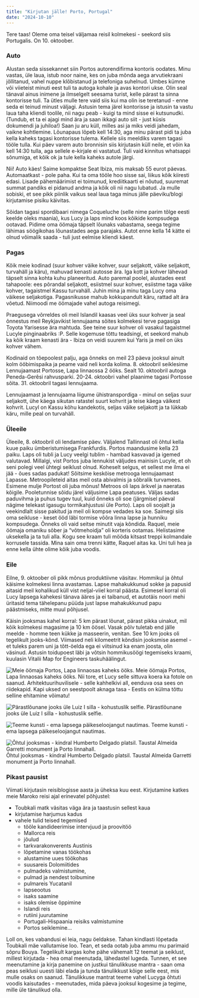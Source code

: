 ```yaml
---
title: "Kirjutan jälle! Porto, Portugal"
date: "2024-10-10"
---
```


Tere taas! Oleme oma teisel väljamaa reisil kolmekesi - seekord siis Portugalis. On 10. oktoober. 

### Auto
Alustan seda sissekannet siin Portos autorendifirma kontoris oodates. Minu vastas, üle laua, istub noor naine, kes on juba mõnda aega arvutiekraani jõllitanud, vahel nuppe klõbistanud ja telefoniga suhelnud. Umbes kümne või viieteist minuti eest tuli ta autoga kohale ja avas kontori ukse. Olin seal tänaval ainus inimene ja ilmselgelt seesama turist, kelle pärast ta sinna kontorisse tuli. Ta ütles mulle tere vaid siis kui ma olin ise teretanud - enne seda ei teinud minust väljagi. Astusin tema järel kontorisse ja istusin ta vastu laua taha kliendi toolile, nii nagu peab - kuigi ta mind sisse ei kutsunudki. (Tundub, et ta ei ajagi mind ära ja saan ikkagi auto siit - just küsis dokumendi ja juhiloa!) Saan ju aru küll, milles asi ja miks veidi jahedam, vaikne kohtlemine. Lõunapaus lõpeb kell 14:30, aga minu pärast pidi ta juba kella kaheks tagasi kontorisse tulema. Kellele siis meeldiks varem tagasi tööle tulla. Kui päev varem auto bronnisin siis kirjutasin küll neile, et võin ka kell 14:30 tulla, aga sellele e-kirjale ei vastatud. Tuli vaid kinnitus whatsappi sõnumiga, et kõik ok ja tule kella kaheks autole järgi. 

Nii! Auto käes! Saime kompaktse Seat Ibiza, mis maksab 55 eurot päevas. Automaatkast - pole paha. Kui ta oma tööle hoo sisse sai, liikus kõik kiiresti edasi. Lisade pähemäärimist ei toimunud, krediitkaarti ei nõutud, suuremat summat pandiks ei pidanud andma ja kõik oli nii nagu lubatud. Ja mulle sobiski, et see pikk piinlik vaikus seal laua taga minus jälle päeviku/blogi kirjutamise pisiku käivitas.

Sõidan tagasi spordibaari nimega Coqueluche (selle nime parim tõlge eesti keelde oleks maania), kus Lucy ja laps mind koos kõikide kompsudega ootavad. Pidime oma öömaja täpselt lõunaks vabastama, seega tegime lähimas söögikohas lõunastades aega parajaks. Autot enne kella 14 kätte ei olnud võimalik saada - tuli just eelmise kliendi käest.

### Pagas
Kõik meie kodinad (suur kohver väike kohver, suur seljakott, väike seljakott, turvahäll ja käru),  mahuvad kenasti autosse ära. Iga kott ja kohver lähevad täpselt sinna kohta kuhu planeeritud. Auto paremal poolel, alustades eest tahapoole: ees põrandal seljakott, esiistmel suur kohver, esiistme taga väike kohver,  tagaistmel Kassu turvahäll. Juhin mina ja minu taga Lucy oma väikese seljakotiga. Pagasnikusse mahub kokkupandult käru, rattad alt ära võetud. Niimoodi me öömajade vahel autoga reisimegi. 

Praegusega võrreldes oli meil Islandil kaasas veel üks suur kohver ja seal õnnestus meil Reykjavikist lennujaama sõites kolmekesi terve pagasiga Toyota Yarisesse ära mahtuda. See teine suur kohver oli vasakul tagaistmel Lucyle pinginaabriks :P. Selle kogemuse tõttu teadsingi, et seekord mahub ka kõik kraam kenasti ära - Ibiza on veidi suurem kui Yaris ja meil on üks kohver vähem. 

Kodinaid on tõepoolest palju, aga õnneks on meil 23 päeva jooksul ainult kolm ööbimispaika ja peame vaid neli korda kolima. 8. oktoobril seiklesime Lennujaamast Portosse, Lapa linnaossa 2 ööks. Sealt 10. oktoobril autoga Peneda-Gerêsi rahvusparki. 20-24. oktoobri vahel plaanime tagasi Portosse sõita. 31. oktoobril tagasi lennujaama. 

Lennujaamast ja lennujaama liigume ühistranspordiga - minul on seljas suur seljakott, ühe käega sikutan ratastel suurt kohvrit ja teise käega väikest kohvrit. Lucyl on Kassu kõhu kandekotis, seljas väike seljakott ja ta lükkab käru, mille peal on turvahäll.

### Üleeile
Üleeile, 8. oktoobril oli lendamise päev. Väljalend Tallinnast oli õhtul kella kuue paiku ümberistumisega Frankfurdis. Portos maandusime kella 23 paiku. Laps oli tubli ja Lucy veelgi tublim - hambad kasvavad ja igemed valutavad. Millalgi, vist Portos juba lennukist väljudes mainisin Lucyle, et oh seni polegi veel ühtegi seiklust olnud. Koheselt selgus, et sellest me ilma ei jää - õues sadas padukat! Sõitsime kesköise metrooga lennujaamast Lapasse. Metroopileteid aitas meil osta abivalmis ja sõbralik turvamees. Esimene mulje Portost oli juba mõnus! Metroos oli laps ärkvel ja naeratas kõigile. Pooletunnise sõidu järel väljusime Lapa peatuses. Väljas sadas paduvihma ja puhus tugev tuul, kuid õnneks oli soe (järgmisel päeval nägime telekast igasugu tormikahjustusi üle Porto). Laps oli soojalt ja veekindlalt sisse pakitud ja meil oli kompse vedades ka soe. Saimegi siis oma seikluse - keset ööd läbi tormise võõra linna lapse ja hunniku kompsudega. Õnneks oli vaid seitse minutit vaja kõndida. Raquel, meie öömaja omaniku sõber ja “võtmehoidja” oli korteris ootamas. Helistasime uksekella ja ta tuli alla. Kogu see kraam tuli mööda kitsast treppi kolmandale korrusele tassida. Mina sain oma trenni kätte, Raquel aitas ka. Uni tuli hea ja enne kella ühte olime kõik juba voodis.

### Eile
Eilne, 9. oktoober oli pikk mõnus produktiivne väsitav. Hommikul ja õhtul käisime kolmekesi linna avastamas. Lapse mahakukkunud sokke ja papusid aitasid meil kohalikud küll vist neljal-viiel korral päästa. Esimesel korral oli Lucy lapsega kahekesi tänava ääres ja ei taibanud, et autotäis noori mehi üritasid tema tähelepanu püüda just lapse mahakukkunud papu päästmiseks, mitte muul põhjusel. 

Käisin jooksmas kahel korral: 5 km pärast lõunat, pärast pikka uinakut, mil kõik kolmekesi magasime ja 10 km öösel. Vasak põlv tuletab end jälle meelde - homme teen kükke ja masseerin, venitan. See 10 km jooks oli tegelikult jooks-kõnd. Viimased neli kilomeetrit kõndisin jooksmise asemel - et tuleks parem uni ja tõtt-öelda ega ei viitsinud ka enam joosta, olin väsinud. Astusin toidupoest läbi ja võtsin hommikusöögi tegemiseks kraami, kuulasin Vitalii Map for Engineers taskuhäälingut. 

![Meie öömaja Portos, Lapa linnaosas kaheks ööks.](https://ik.imagekit.io/p62hs5w4p/reisiblogi/IMG_0051.jpg?updatedAt=1729110379512)
Meie öömaja Portos, Lapa linnaosas kaheks ööks. Nii tore, et Lucy selle sittuva koera ka fotole on saanud. Arhitektuurihuvilisele - selle kahhelkivi all, eenduva osa sees on riidekapid. Kapi uksed on seestpoolt aknaga tasa - Eestis on külma tõttu selline ehitamine võimatu!

![Pärastlõunane jooks üle Luiz I silla - kohustuslik selfie.](https://ik.imagekit.io/p62hs5w4p/reisiblogi/IMG_0076.jpg?updatedAt=1729110093872)
Pärastlõunane jooks üle Luiz I silla - kohustuslik selfie.

![Teeme kunsti - ema lapsega päikeseloojangut nautimas.](https://ik.imagekit.io/p62hs5w4p/reisiblogi/IMG_0092.jpg?updatedAt=1729110099237)
Teeme kunsti - ema lapsega päikeseloojangut nautimas.

![Õhtul jooksmas - kindral Humberto Delgado platsil. Taustal Almeida Garretti monument ja Porto linnahall.](https://ik.imagekit.io/p62hs5w4p/reisiblogi/IMG_0109.jpg?updatedAt=1729110094337)
Õhtul jooksmas - kindral Humberto Delgado platsil. Taustal Almeida Garretti monument ja Porto linnahall.

### Pikast pausist
Viimati kirjutasin reisiblogisse aasta ja üheksa kuu eest. Kirjutamine katkes meie Maroko reisi ajal erinevatel põhjustel:
* Toubkali matk väsitas väga ära ja taastusin sellest kaua
* kirjutamise harjumus kadus
* vahele tulid teised tegemised
  * tööle kandideerimise intervjuud ja proovitöö
  * Mallorca reis
  * jõulud
  * tarkvarakonverents Austinis
  * lõpetamine vanas töökohas
  * alustamine uues töökohas
  * suusareis Dolomiitides
  * pulmadeks valmistumine,
  * pulmad ja nendest toibumine
  * pulmareis Yucatanil
  * lapseootus
  * isaks saamine
  * isaks olemise õppimine
  * Islandi reis
  * rutiini juurutamine
  * Portugali-Hispaania reisiks valmistumine
  * Portos seiklemine...

Loll on, kes vabandusi ei leia, nagu öeldakse. Tahan kindlasti lõpetada Toubkali mäe vallutamise loo. Tean, et seda ootab juba ammu mu parimaid sõpru Bouya. Tegelikult kargas kohe pähe vähemalt 12 teemat ja seiklust, millest kirjutada - hea omal meenutada, lähedastel lugeda. Tunnen, et see meenutamine ja kirja panemine on justkui tänulikkuse mantra - saan oma peas seiklusi uuesti läbi elada ja tunda tänulikkust kõige selle eest, mis mulle osaks on saanud. Tänulikkuse mantrat teeme vahel Lucyga õhtuti voodis kaisutades - meenutades, mida päeva jooksul kogesime ja tegime, mille üle tänulikud olla.